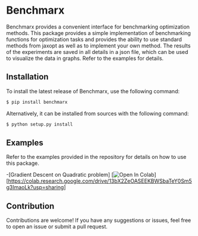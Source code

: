 # Benchmarx

Benchmarx provides a convenient interface for benchmarking optimization 
methods. This package provides a simple implementation of benchmarking 
functions for optimization tasks and provides the ability to use standard 
methods from jaxopt as well as to implement your own method. The results 
of the experiments are saved in all details in a json file, which can be 
used to visualize the data in graphs. Refer to the examples for details.

## Installation

To install the latest release of Benchmarx, use the following command:

```bash
$ pip install benchmarx
```

Alternatively, it can be installed from sources with the following command:

```bash
$ python setup.py install
```

## Examples

Refer to the examples provided in the repository for details on how to use this package.

-[Gradient Descent on Quadratic problem] [![Open In Colab](https://colab.research.google.com/assets/colab-badge.svg)][https://colab.research.google.com/drive/13bX2ZeOASEEKBWSbaTeY0Sm5g3ImaoLk?usp=sharing]


## Contribution

Contributions are welcome! If you have any suggestions or issues, feel free to open an issue or submit a pull request.